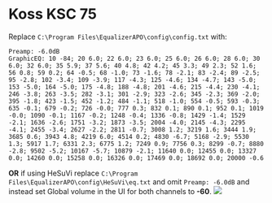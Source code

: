 # Koss KSC 75
Replace `C:\Program Files\EqualizerAPO\config\config.txt` with:
```
Preamp: -6.0dB
GraphicEQ: 10 -84; 20 6.0; 22 6.0; 23 6.0; 25 6.0; 26 6.0; 28 6.0; 30 6.0; 32 6.0; 35 5.9; 37 5.6; 40 4.8; 42 4.2; 45 3.3; 49 2.3; 52 1.6; 56 0.8; 59 0.2; 64 -0.5; 68 -1.0; 73 -1.6; 78 -2.1; 83 -2.4; 89 -2.5; 95 -2.8; 102 -3.4; 109 -3.9; 117 -4.3; 125 -4.6; 134 -4.7; 143 -5.0; 153 -5.0; 164 -5.0; 175 -4.8; 188 -4.8; 201 -4.6; 215 -4.4; 230 -4.1; 246 -3.8; 263 -3.5; 282 -3.1; 301 -2.9; 323 -2.6; 345 -2.3; 369 -2.0; 395 -1.8; 423 -1.5; 452 -1.2; 484 -1.1; 518 -1.0; 554 -0.5; 593 -0.3; 635 -0.1; 679 -0.2; 726 -0.0; 777 0.3; 832 0.1; 890 0.1; 952 0.1; 1019 -0.0; 1090 -0.1; 1167 -0.2; 1248 -0.4; 1336 -0.8; 1429 -1.4; 1529 -2.1; 1636 -2.6; 1751 -3.2; 1873 -3.5; 2004 -4.0; 2145 -4.3; 2295 -4.1; 2455 -3.4; 2627 -2.2; 2811 -0.7; 3008 1.2; 3219 1.6; 3444 1.9; 3685 0.6; 3943 4.8; 4219 6.0; 4514 0.2; 4830 -6.7; 5168 -2.9; 5530 1.3; 5917 1.7; 6331 2.3; 6775 1.2; 7249 0.9; 7756 0.3; 8299 -0.7; 8880 -2.8; 9502 -5.2; 10167 -5.7; 10879 -2.1; 11640 0.0; 12455 0.0; 13327 0.0; 14260 0.0; 15258 0.0; 16326 0.0; 17469 0.0; 18692 0.0; 20000 -0.6
```
**OR** if using HeSuVi replace `C:\Program Files\EqualizerAPO\config\HeSuVi\eq.txt` and omit `Preamp: -6.0dB` and instead set Global volume in the UI for both channels to **-60**.
![](https://raw.githubusercontent.com/jaakkopasanen/AutoEq/master/results/SBAF-Serious/headphoncecom/onear/Koss%20KSC%2075/Koss%20KSC%2075.png)